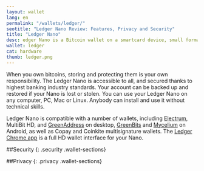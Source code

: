 ```yaml
---
layout: wallet
lang: en
permalink: "/wallets/ledger/"
seotitle: "Ledger Nano Review: Features, Privacy and Security"
title: "Ledger Nano"
desc: edger Nano is a Bitcoin wallet on a smartcard device, small format and low weight. Comfortable and simple to use.
wallet: ledger
cat: hardware
thumb: ledger.png
---
```

When you own bitcoins, storing and protecting them is your own responsibility. The Ledger Nano is accessible to all, and secured thanks to highest banking industry standards. Your account can be backed up and restored if your Nano is lost or stolen. You can use your Ledger Nano on any computer, PC, Mac or Linux. Anybody can install and use it without technical skills. 

Ledger Nano is compatible with a number of wallets, including [Electrum](/wallets/electrum/), MultiBit HD, and [GreenAddress](/wallets/greenaddress/) on desktop, [GreenBits](/wallets/greenbits/) and [Mycelium](/wallets/mycelium/) on Android, as well as Copay and Coinkite multisignature wallets. The [Ledger Chrome app](https://www.ledgerwallet.com/apps) is a full HD wallet interface for your Nano.

##Security
{: .security .wallet-sections}


##Privacy
{: .privacy .wallet-sections}
